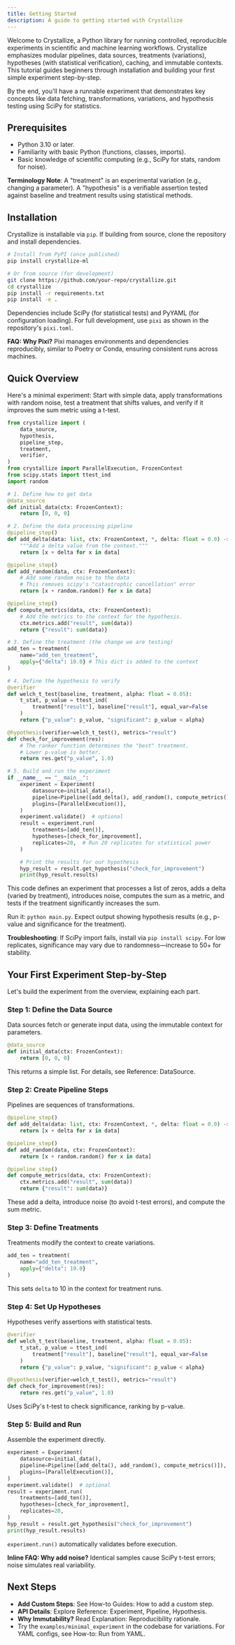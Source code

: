 ```yaml
---
title: Getting Started
description: A guide to getting started with Crystallize
---
```


Welcome to Crystallize, a Python library for running controlled, reproducible experiments in scientific and machine learning workflows. Crystallize emphasizes modular pipelines, data sources, treatments (variations), hypotheses (with statistical verification), caching, and immutable contexts. This tutorial guides beginners through installation and building your first simple experiment step-by-step.

By the end, you'll have a runnable experiment that demonstrates key concepts like data fetching, transformations, variations, and hypothesis testing using SciPy for statistics.

## Prerequisites

- Python 3.10 or later.
- Familiarity with basic Python (functions, classes, imports).
- Basic knowledge of scientific computing (e.g., SciPy for stats, random for noise).

**Terminology Note**: A "treatment" is an experimental variation (e.g., changing a parameter). A "hypothesis" is a verifiable assertion tested against baseline and treatment results using statistical methods.

## Installation

Crystallize is installable via `pip`. If building from source, clone the repository and install dependencies.

```bash
# Install from PyPI (once published)
pip install crystallize-ml

# Or from source (for development)
git clone https://github.com/your-repo/crystallize.git
cd crystallize
pip install -r requirements.txt
pip install -e .
```

Dependencies include SciPy (for statistical tests) and PyYAML (for configuration loading). For full development, use `pixi` as shown in the repository's `pixi.toml`.

**FAQ: Why Pixi?** Pixi manages environments and dependencies reproducibly, similar to Poetry or Conda, ensuring consistent runs across machines.

## Quick Overview

Here's a minimal experiment: Start with simple data, apply transformations with random noise, test a treatment that shifts values, and verify if it improves the sum metric using a t-test.

```python
from crystallize import (
    data_source,
    hypothesis,
    pipeline_step,
    treatment,
    verifier,
)
from crystallize import ParallelExecution, FrozenContext
from scipy.stats import ttest_ind
import random

# 1. Define how to get data
@data_source
def initial_data(ctx: FrozenContext):
    return [0, 0, 0]

# 2. Define the data processing pipeline
@pipeline_step()
def add_delta(data: list, ctx: FrozenContext, *, delta: float = 0.0) -> list:
    """Add a delta value from the context."""
    return [x + delta for x in data]

@pipeline_step()
def add_random(data, ctx: FrozenContext):
    # Add some random noise to the data
    # This removes scipy's "catastrophic cancellation" error
    return [x + random.random() for x in data]

@pipeline_step()
def compute_metrics(data, ctx: FrozenContext):
    # Add the metrics to the context for the hypothesis.
    ctx.metrics.add("result", sum(data))
    return {"result": sum(data)}

# 3. Define the treatment (the change we are testing)
add_ten = treatment(
    name="add_ten_treatment",
    apply={"delta": 10.0} # This dict is added to the context
)

# 4. Define the hypothesis to verify
@verifier
def welch_t_test(baseline, treatment, alpha: float = 0.05):
    t_stat, p_value = ttest_ind(
        treatment["result"], baseline["result"], equal_var=False
    )
    return {"p_value": p_value, "significant": p_value < alpha}

@hypothesis(verifier=welch_t_test(), metrics="result")
def check_for_improvement(res):
    # The ranker function determines the "best" treatment.
    # Lower p-value is better.
    return res.get("p_value", 1.0)

# 5. Build and run the experiment
if __name__ == "__main__":
    experiment = Experiment(
        datasource=initial_data(),
        pipeline=Pipeline([add_delta(), add_random(), compute_metrics()]),
        plugins=[ParallelExecution()],
    )
    experiment.validate()  # optional
    result = experiment.run(
        treatments=[add_ten()],
        hypotheses=[check_for_improvement],
        replicates=20,  # Run 20 replicates for statistical power
    )

    # Print the results for our hypothesis
    hyp_result = result.get_hypothesis("check_for_improvement")
    print(hyp_result.results)
```

This code defines an experiment that processes a list of zeros, adds a delta (varied by treatment), introduces noise, computes the sum as a metric, and tests if the treatment significantly increases the sum.

Run it: `python main.py`. Expect output showing hypothesis results (e.g., p-value and significance for the treatment).

**Troubleshooting**: If SciPy import fails, install via `pip install scipy`. For low replicates, significance may vary due to randomness—increase to 50+ for stability.

## Your First Experiment Step-by-Step

Let's build the experiment from the overview, explaining each part.

### Step 1: Define the Data Source

Data sources fetch or generate input data, using the immutable context for parameters.

```python
@data_source
def initial_data(ctx: FrozenContext):
    return [0, 0, 0]
```

This returns a simple list. For details, see Reference: DataSource.

### Step 2: Create Pipeline Steps

Pipelines are sequences of transformations.

```python
@pipeline_step()
def add_delta(data: list, ctx: FrozenContext, *, delta: float = 0.0) -> list:
    return [x + delta for x in data]

@pipeline_step()
def add_random(data, ctx: FrozenContext):
    return [x + random.random() for x in data]

@pipeline_step()
def compute_metrics(data, ctx: FrozenContext):
    ctx.metrics.add("result", sum(data))
    return {"result": sum(data)}
```

These add a delta, introduce noise (to avoid t-test errors), and compute the sum metric.

### Step 3: Define Treatments

Treatments modify the context to create variations.

```python
add_ten = treatment(
    name="add_ten_treatment",
    apply={"delta": 10.0}
)
```

This sets `delta` to 10 in the context for treatment runs.

### Step 4: Set Up Hypotheses

Hypotheses verify assertions with statistical tests.

```python
@verifier
def welch_t_test(baseline, treatment, alpha: float = 0.05):
    t_stat, p_value = ttest_ind(
        treatment["result"], baseline["result"], equal_var=False
    )
    return {"p_value": p_value, "significant": p_value < alpha}

@hypothesis(verifier=welch_t_test(), metrics="result")
def check_for_improvement(res):
    return res.get("p_value", 1.0)
```

Uses SciPy's t-test to check significance, ranking by p-value.

### Step 5: Build and Run

Assemble the experiment directly.

```python
experiment = Experiment(
    datasource=initial_data(),
    pipeline=Pipeline([add_delta(), add_random(), compute_metrics()]),
    plugins=[ParallelExecution()],
)
experiment.validate()  # optional
result = experiment.run(
    treatments=[add_ten()],
    hypotheses=[check_for_improvement],
    replicates=20,
)
hyp_result = result.get_hypothesis("check_for_improvement")
print(hyp_result.results)
```

`experiment.run()` automatically validates before execution.

**Inline FAQ: Why add noise?** Identical samples cause SciPy t-test errors; noise simulates real variability.

## Next Steps

- **Add Custom Steps**: See How-to Guides: How to add a custom step.
- **API Details**: Explore Reference: Experiment, Pipeline, Hypothesis.
- **Why Immutability?** Read Explanation: Reproducibility rationale.
- Try the `examples/minimal_experiment` in the codebase for variations. For YAML configs, see How-to: Run from YAML.
